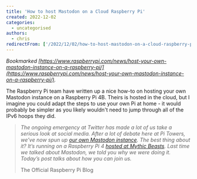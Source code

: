 ```yaml
---
title: 'How to host Mastodon on a Cloud Raspberry Pi'
created: 2022-12-02
categories:
  - uncategorised
authors:
  - chris
redirectFrom: ['/2022/12/02/how-to-host-mastodon-on-a-cloud-raspberry-pi/']
---
```


_Bookmarked [https://www.raspberrypi.com/news/host-your-own-mastodon-instance-on-a-raspberry-pi/](https://www.raspberrypi.com/news/host-your-own-mastodon-instance-on-a-raspberry-pi/)._

The Raspberry Pi team have written up a nice how-to on hosting your own Mastodon instance on a Raspberry Pi 4B. Theirs is hosted in the cloud, but I imagine you could adapt the steps to use your own Pi at home - it would probably be simpler as you likely wouldn't need to jump through all of the IPv6 hoops they did.

> _The ongoing emergency at Twitter has made a lot of us take a serious look at social media. After a lot of debate here at Pi Towers, we’ve now spun up [our own Mastodon instance](https://raspberrypi.social/@Raspberry_Pi). The best thing about it? It’s running on a Raspberry Pi 4 [hosted at Mythic Beasts](https://www.mythic-beasts.com/order/rpi/). Last time we talked about Mastodon, we told you why we were doing it. Today’s post talks about how you can join us._
>
> The Official Raspberry Pi Blog
